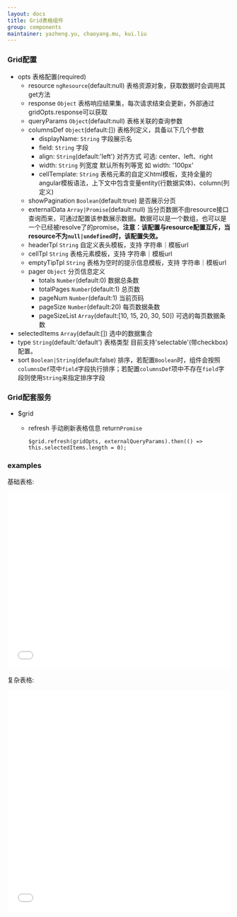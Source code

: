```yaml
---
layout: docs
title: Grid表格组件
group: components
maintainer: yazheng.yu, chaoyang.mu, kui.liu
---
```


### Grid配置

* opts 表格配置(required)
	* resource `ngResource`(default:null) 表格资源对象，获取数据时会调用其get方法
	* response `Object` 表格响应结果集，每次请求结束会更新，外部通过gridOpts.response可以获取
	* queryParams `Object`(default:null) 表格关联的查询参数
	* columnsDef `Object`(default:[]) 表格列定义，具备以下几个参数
		* displayName: `String` 字段展示名
		* field: `String` 字段
		* align: `String`(default:'left') 对齐方式 可选: center、left、right
		* width: `String` 列宽度 默认所有列等宽 如 width: '100px'
		* cellTemplate: `String` 表格元素的自定义html模板，支持全量的angular模板语法，上下文中包含变量entity(行数据实体)、column(列定义)
	* showPagination `Boolean`(default:true) 是否展示分页 
	* externalData `Array|Promise`(default:null) 当分页数据不由resource接口查询而来，可通过配置该参数展示数据。数据可以是一个数组，也可以是一个已经被resolve了的promise。**注意：该配置与resource配置互斥，当resource不为`null|undefined`时，该配置失效。**
	* headerTpl `String` 自定义表头模板，支持 字符串｜模板url
	* cellTpl `String` 表格元素模板，支持 字符串｜模板url
	* emptyTipTpl `String` 表格为空时的提示信息模板，支持 字符串｜模板url
	* pager `Object` 分页信息定义
		* totals `Number`(default:0) 数据总条数
		* totalPages `Number`(default:1) 总页数
		* pageNum `Number`(default:1) 当前页码
		* pageSize `Number`(default:20) 每页数据条数
		* pageSizeList `Array`(default:[10, 15, 20, 30, 50]) 可选的每页数据条数
* selectedItems `Array`(default:[]) 选中的数据集合
* type `String`(default:'default') 表格类型 目前支持'selectable'(带checkbox)配置。
* sort `Boolean|String`(default:false) 排序，若配置`Boolean`时，组件会按照`columnsDef`项中`field`字段执行排序；若配置`columnsDef`项中不存在`field`字段则使用`String`来指定排序字段

### Grid配套服务

* $grid
	* refresh 手动刷新表格信息 return`Promise`

		```
		$grid.refresh(gridOpts, externalQueryParams).then(() => this.selectedItems.length = 0);
		```

### examples

基础表格:

<iframe width="100%" height="400" src="//jsfiddle.net/Kuitos/bny6tf2x/embedded/" allowfullscreen="allowfullscreen" frameborder="0"></iframe>

复杂表格:

<iframe width="100%" height="500" src="//jsfiddle.net/Kuitos/ypn7Lwza/embedded/" allowfullscreen="allowfullscreen" frameborder="0"></iframe>





